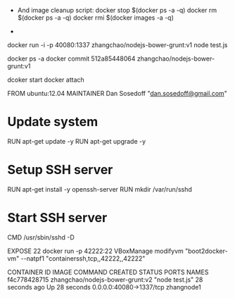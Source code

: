 * And image cleanup script: 
docker stop $(docker ps -a -q)
docker rm $(docker ps -a -q)
docker rmi $(docker images -a -q)

*
docker run -i  -p 40080:1337  zhangchao/nodejs-bower-grunt:v1 node test.js

docker ps -a 
docker commit  512a85448064 zhangchao/nodejs-bower-grunt:v1

dcoker start 
docker attach 



FROM ubuntu:12.04
MAINTAINER Dan Sosedoff "dan.sosedoff@gmail.com"

# Update system
RUN apt-get update -y
RUN apt-get upgrade -y

# Setup SSH server
RUN apt-get install -y openssh-server
RUN mkdir /var/run/sshd

# Start SSH server
CMD /usr/sbin/sshd -D


EXPOSE 22
docker run -p 42222:22 
VBoxManage modifyvm "boot2docker-vm" --natpf1 "containerssh,tcp,,42222,,42222"


CONTAINER ID        IMAGE                             COMMAND             CREATED             STATUS                          PORTS                     NAMES
f4c778428715        zhangchao/nodejs-bower-grunt:v2   "node test.js"      28 seconds ago      Up 28 seconds                   0.0.0.0:40080->1337/tcp   zhangnode1
